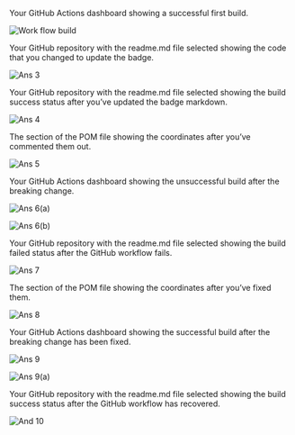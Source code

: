  Your GitHub Actions dashboard showing a successful first build.
 
 ![Work flow build](https://user-images.githubusercontent.com/113263983/221074481-c940033b-917b-4ede-8a49-649b82a15473.png)

Your GitHub repository with the readme.md file selected showing the code that you
changed to update the badge.

![Ans 3](https://user-images.githubusercontent.com/113263983/221074543-8824ec30-a609-47ab-b3c5-a2e9fc03063d.png)

Your GitHub repository with the readme.md file selected showing the build success
status after you’ve updated the badge markdown.

![Ans 4](https://user-images.githubusercontent.com/113263983/221074595-e6f00e02-a993-458a-9e67-ede8672c02e4.png)

The section of the POM file showing the coordinates after you’ve commented them
out.

![Ans 5](https://user-images.githubusercontent.com/113263983/221074636-fef53446-dad4-4fdc-87df-37f261b36a40.png)

Your GitHub Actions dashboard showing the unsuccessful build after the breaking
change.

![Ans 6(a)](https://user-images.githubusercontent.com/113263983/221074683-506ea624-4ffc-44eb-9551-dc6a7b8f7701.png)


![Ans 6(b)](https://user-images.githubusercontent.com/113263983/221074696-785056c2-994a-4e60-b30d-271e670f2377.png)


Your GitHub repository with the readme.md file selected showing the build failed status after the GitHub workflow fails.

![Ans 7](https://user-images.githubusercontent.com/113263983/221074777-0423ad4c-8f19-40df-8a33-4b04f03a4fd4.png)

The section of the POM file showing the coordinates after you’ve fixed them.

![Ans 8](https://user-images.githubusercontent.com/113263983/221074813-e8f0d99b-da5d-4e99-822b-c5a32b448852.png)


Your GitHub Actions dashboard showing the successful build after the breaking change has been fixed.


![Ans 9](https://user-images.githubusercontent.com/113263983/221074855-c2cf6479-1564-40a8-bef0-40594f0ac126.png)


![Ans 9(a)](https://user-images.githubusercontent.com/113263983/221074880-0917b068-41d1-44ed-8384-3afd2aa492f5.png)


Your GitHub repository with the readme.md file selected showing the build success status after the GitHub workflow has recovered.


![And 10](https://user-images.githubusercontent.com/113263983/221074923-de163942-9d36-42ee-8873-2407772ea803.png)


